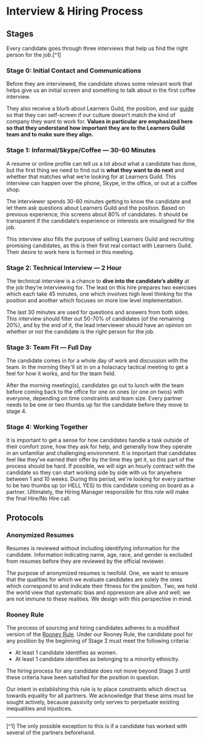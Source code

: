 # Interview & Hiring Process

## Stages

Every candidate goes through three interviews that help us find the right person for the job.[^1]

### Stage 0: Initial Contact and Communications

Before they are interviewed, the candidate shows some relevant work that helps give us an initial screen and something to talk about in the first coffee interview.

They also receive a blurb about Learners Guild, the position, and our [guide][guide] so that they can self-screen if our culture doesn’t match the kind of company they want to work for. **Values in particular are emphasized here so that they understand how important they are to the Learners Guild team and to make sure they align.**

### Stage 1: Informal/Skype/Coffee — 30-60 Minutes

A resume or online profile can tell us a lot about what a candidate has done, but the first thing we need to find out is **what they want to do next** and whether that matches what we’re looking for at Learners Guild. This interview can happen over the phone, Skype, in the office, or out at a coffee shop.

The interviewer spends 30-60 minutes getting to know the candidate and let them ask questions about Learners Guild and the position. Based on previous experience, this screens about 80% of candidates. It should be transparent if the candidate’s experience or interests are misaligned for the job.

This interview also fills the purpose of selling Learners Guild and recruiting promising candidates, as this is their first real contact with Learners Guild. Their desire to work here is formed in this meeting.

### Stage 2: Technical Interview — 2 Hour

The technical interview is a chance to **dive into the candidate’s ability** at the job they’re interviewing for. The lead on this hire prepares two exercises which each take 45 minutes, one which involves high level thinking for the position and another which focuses on more low level implementation.

The last 30 minutes are used for questions and answers from both sides. This interview should filter out 50-70% of candidates (of the remaining 20%), and by the end of it, the lead interviewer should have an opinion on whether or not the candidate is the right person for the job.

### Stage 3: Team Fit — Full Day

The candidate comes in for a whole day of work and discussion with the team. In the morning they'll sit in on a holacracy tactical meeting to get a feel for how it works, and for the team field.

After the morning meeting(s), candidates go out to lunch with the team before coming back to the office for one on ones (or one on twos) with everyone, depending on time constraints and team size. Every partner needs to be one or two thumbs up for the candidate before they move to stage 4.

### Stage 4: Working Together

It is important to get a sense for how candidates handle a task outside of their comfort zone, how they ask for help, and generally how they operate in an unfamiliar and challenging environment. It is important that candidates feel like they’ve earned their offer by the time they get it, so this part of the process should be hard. If possible, we will sign an hourly contract with the candidate so they can start working side by side with us for anywhere between 1 and 10 weeks. During this period, we're looking for every partner to be two thumbs up (or HELL YES) to this candidate coming on board as a partner. Ultimately, the Hiring Manager responsible for this role will make the final Hire/No Hire call. 

## Protocols

### Anonymized Resumes

Resumes is reviewed without including identifying information for the candidate. Information indicating name, age, race, and gender is excluded from resumes before they are reviewed by the official reviewer.

The purpose of anonymized resumes is twofold. One, we want to ensure that the qualities for which we evaluate candidates are solely the ones which correspond to and indicate their fitness for the position. Two, we hold the world view that systematic bias and oppression are alive and well; we are not immune to these realities. We design with this perspective in mind.

### Rooney Rule

The process of sourcing and hiring candidates adheres to a modified version of the [Rooney Rule](https://en.wikipedia.org/wiki/Rooney_Rule). Under our Rooney Rule, the candidate pool for any position by the beginning of Stage 2 must meet the following criteria:

- At least 1 candidate identifies as women.
- At least 1 candidate identifies as belonging to a minority ethnicity.

The hiring process for any candidate does not move beyond Stage 3 until these criteria have been satisfied for the position in question.

Our intent in establishing this rule is to place constraints which direct us towards equality for all partners. We acknowledge that these aims must be sought actively, because passivity only serves to perpetuate existing inequalities and injustices.

[guide]: https://github.com/LearnersGuild/guide

---

[^1] The only possible exception to this is if a candidate has worked with several of the partners beforehand.
